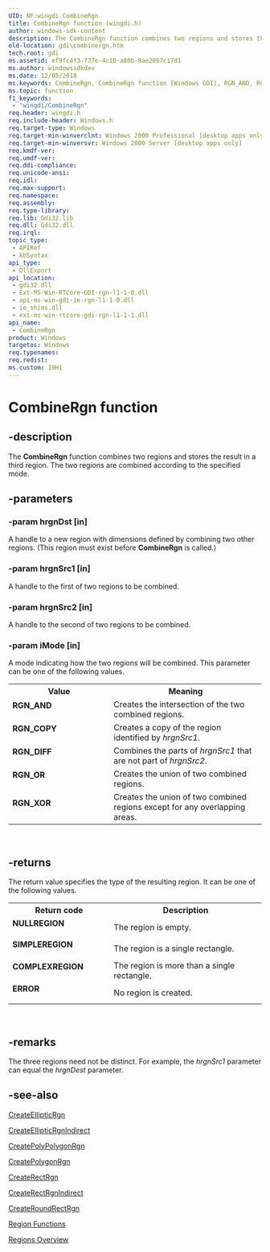 ```yaml
---
UID: NF:wingdi.CombineRgn
title: CombineRgn function (wingdi.h)
author: windows-sdk-content
description: The CombineRgn function combines two regions and stores the result in a third region. The two regions are combined according to the specified mode.
old-location: gdi\combinergn.htm
tech.root: gdi
ms.assetid: ef9fc4f3-737e-4c10-a80b-8ae2097c17d1
ms.author: windowssdkdev
ms.date: 12/05/2018
ms.keywords: CombineRgn, CombineRgn function [Windows GDI], RGN_AND, RGN_COPY, RGN_DIFF, RGN_OR, RGN_XOR, _win32_CombineRgn, gdi.combinergn, wingdi/CombineRgn
ms.topic: function
f1_keywords: 
 - "wingdi/CombineRgn"
req.header: wingdi.h
req.include-header: Windows.h
req.target-type: Windows
req.target-min-winverclnt: Windows 2000 Professional [desktop apps only]
req.target-min-winversvr: Windows 2000 Server [desktop apps only]
req.kmdf-ver: 
req.umdf-ver: 
req.ddi-compliance: 
req.unicode-ansi: 
req.idl: 
req.max-support: 
req.namespace: 
req.assembly: 
req.type-library: 
req.lib: Gdi32.lib
req.dll: Gdi32.dll
req.irql: 
topic_type:
 - APIRef
 - kbSyntax
api_type:
 - DllExport
api_location:
 - gdi32.dll
 - Ext-MS-Win-RTCore-GDI-rgn-l1-1-0.dll
 - api-ms-win-gdi-ie-rgn-l1-1-0.dll
 - ie_shims.dll
 - ext-ms-win-rtcore-gdi-rgn-l1-1-1.dll
api_name:
 - CombineRgn
product: Windows
targetos: Windows
req.typenames: 
req.redist: 
ms.custom: 19H1
---
```


# CombineRgn function


## -description


The <b>CombineRgn</b> function combines two regions and stores the result in a third region. The two regions are combined according to the specified mode.


## -parameters




### -param hrgnDst [in]

A handle to a new region with dimensions defined by combining two other regions. (This region must exist before <b>CombineRgn</b> is called.)


### -param hrgnSrc1 [in]

A handle to the first of two regions to be combined.


### -param hrgnSrc2 [in]

A handle to the second of two regions to be combined.


### -param iMode [in]

A mode indicating how the two regions will be combined. This parameter can be one of the following values.

<table>
<tr>
<th>Value</th>
<th>Meaning</th>
</tr>
<tr>
<td width="40%"><a id="RGN_AND"></a><a id="rgn_and"></a><dl>
<dt><b>RGN_AND</b></dt>
</dl>
</td>
<td width="60%">
Creates the intersection of the two combined regions.

</td>
</tr>
<tr>
<td width="40%"><a id="RGN_COPY"></a><a id="rgn_copy"></a><dl>
<dt><b>RGN_COPY</b></dt>
</dl>
</td>
<td width="60%">
Creates a copy of the region identified by <i>hrgnSrc1</i>.

</td>
</tr>
<tr>
<td width="40%"><a id="RGN_DIFF"></a><a id="rgn_diff"></a><dl>
<dt><b>RGN_DIFF</b></dt>
</dl>
</td>
<td width="60%">
Combines the parts of <i>hrgnSrc1</i> that are not part of <i>hrgnSrc2</i>.

</td>
</tr>
<tr>
<td width="40%"><a id="RGN_OR"></a><a id="rgn_or"></a><dl>
<dt><b>RGN_OR</b></dt>
</dl>
</td>
<td width="60%">
Creates the union of two combined regions.

</td>
</tr>
<tr>
<td width="40%"><a id="RGN_XOR"></a><a id="rgn_xor"></a><dl>
<dt><b>RGN_XOR</b></dt>
</dl>
</td>
<td width="60%">
Creates the union of two combined regions except for any overlapping areas.

</td>
</tr>
</table>
 


## -returns



The return value specifies the type of the resulting region. It can be one of the following values.

<table>
<tr>
<th>Return code</th>
<th>Description</th>
</tr>
<tr>
<td width="40%">
<dl>
<dt><b>NULLREGION</b></dt>
</dl>
</td>
<td width="60%">
The region is empty.

</td>
</tr>
<tr>
<td width="40%">
<dl>
<dt><b>SIMPLEREGION</b></dt>
</dl>
</td>
<td width="60%">
The region is a single rectangle.

</td>
</tr>
<tr>
<td width="40%">
<dl>
<dt><b>COMPLEXREGION</b></dt>
</dl>
</td>
<td width="60%">
The region is more than a single rectangle.

</td>
</tr>
<tr>
<td width="40%">
<dl>
<dt><b>ERROR</b></dt>
</dl>
</td>
<td width="60%">
No region is created.

</td>
</tr>
</table>
 




## -remarks



The three regions need not be distinct. For example, the <i>hrgnSrc1</i> parameter can equal the <i>hrgnDest</i> parameter.




## -see-also




<a href="https://docs.microsoft.com/windows/desktop/api/wingdi/nf-wingdi-createellipticrgn">CreateEllipticRgn</a>



<a href="https://docs.microsoft.com/windows/desktop/api/wingdi/nf-wingdi-createellipticrgnindirect">CreateEllipticRgnIndirect</a>



<a href="https://docs.microsoft.com/windows/desktop/api/wingdi/nf-wingdi-createpolypolygonrgn">CreatePolyPolygonRgn</a>



<a href="https://docs.microsoft.com/windows/desktop/api/wingdi/nf-wingdi-createpolygonrgn">CreatePolygonRgn</a>



<a href="https://docs.microsoft.com/windows/desktop/api/wingdi/nf-wingdi-createrectrgn">CreateRectRgn</a>



<a href="https://docs.microsoft.com/windows/desktop/api/wingdi/nf-wingdi-createrectrgnindirect">CreateRectRgnIndirect</a>



<a href="https://docs.microsoft.com/windows/desktop/api/wingdi/nf-wingdi-createroundrectrgn">CreateRoundRectRgn</a>



<a href="https://docs.microsoft.com/windows/desktop/gdi/region-functions">Region Functions</a>



<a href="https://docs.microsoft.com/windows/desktop/gdi/regions">Regions Overview</a>
 

 

